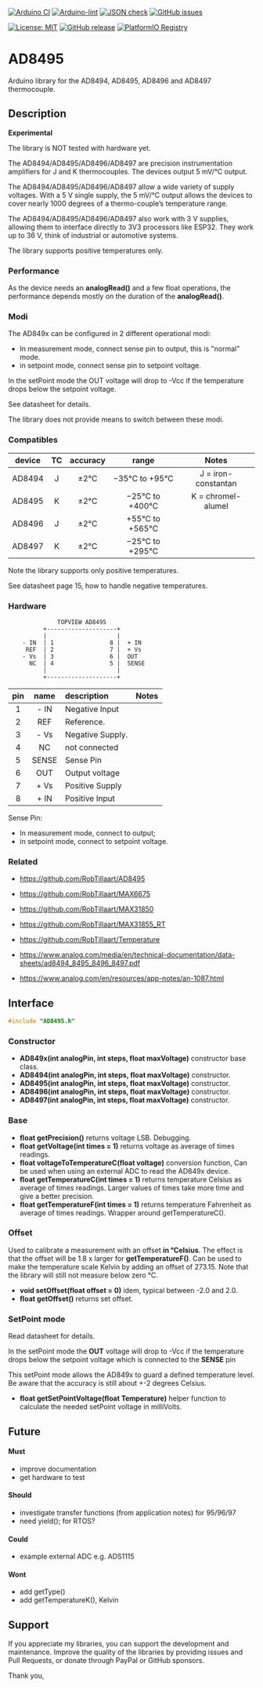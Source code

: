 
[![Arduino CI](https://github.com/RobTillaart/AD8495/workflows/Arduino%20CI/badge.svg)](https://github.com/marketplace/actions/arduino_ci)
[![Arduino-lint](https://github.com/RobTillaart/AD8495/actions/workflows/arduino-lint.yml/badge.svg)](https://github.com/RobTillaart/AD8495/actions/workflows/arduino-lint.yml)
[![JSON check](https://github.com/RobTillaart/AD8495/actions/workflows/jsoncheck.yml/badge.svg)](https://github.com/RobTillaart/AD8495/actions/workflows/jsoncheck.yml)
[![GitHub issues](https://img.shields.io/github/issues/RobTillaart/AD8495.svg)](https://github.com/RobTillaart/AD8495/issues)

[![License: MIT](https://img.shields.io/badge/license-MIT-green.svg)](https://github.com/RobTillaart/AD8495/blob/master/LICENSE)
[![GitHub release](https://img.shields.io/github/release/RobTillaart/AD8495.svg?maxAge=3600)](https://github.com/RobTillaart/AD8495/releases)
[![PlatformIO Registry](https://badges.registry.platformio.org/packages/robtillaart/library/AD8495.svg)](https://registry.platformio.org/libraries/robtillaart/AD8495)


# AD8495

Arduino library for the AD8494, AD8495, AD8496 and AD8497 thermocouple.


## Description

**Experimental**

The library is NOT tested with hardware yet.

The AD8494/AD8495/AD8496/AD8497 are precision instrumentation amplifiers 
for J and K thermocouples. The devices output 5 mV/°C output.

The AD8494/AD8495/AD8496/AD8497 allow a wide variety of supply voltages. 
With a 5 V single supply, the 5 mV/°C output allows the devices to cover 
nearly 1000 degrees of a thermo-couple’s temperature range. 

The AD8494/AD8495/AD8496/AD8497 also work with 3 V supplies,
allowing them to interface directly to 3V3 processors like ESP32.
They work up to 36 V, think of industrial or automotive systems.

The library supports positive temperatures only.


### Performance

As the device needs an **analogRead()** and a few float operations, the 
performance depends mostly on the duration of the **analogRead()**.


### Modi

The AD849x can be configured in 2 different operational modi:
- In measurement mode, connect sense pin to output, this is "normal" mode.
- in setpoint mode, connect sense pin to setpoint voltage.

In the setPoint mode the OUT voltage will drop to -Vcc if the temperature
drops below the setpoint voltage.

See datasheet for details.

The library does not provide means to switch between these modi.


### Compatibles


|  device  |  TC  |  accuracy  |  range            |  Notes  |
|:--------:|:----:|:----------:|:-----------------:|:-------:|
|  AD8494  |  J   |  ±2°C      |  −35°C to  +95°C  |  J = iron-constantan
|  AD8495  |  K   |  ±2°C      |  −25°C to +400°C  |  K = chromel-alumel
|  AD8496  |  J   |  ±2°C      |  +55°C to +565°C  |
|  AD8497  |  K   |  ±2°C      |  −25°C to +295°C  |

Note the library supports only positive temperatures.

See datasheet page 15, how to handle negative temperatures.


### Hardware


```
              TOPVIEW AD8495
          +--------------------+
          |                    |
    - IN  | 1                8 |  + IN
     REF  | 2                7 |  + Vs
    - Vs  | 3                6 |  OUT
      NC  | 4                5 |  SENSE
          |                    |
          +--------------------+
```

|  pin  |   name  |  description      |  Notes  |
|:-----:|:-------:|:------------------|:-------:|
|   1   |   - IN  |  Negative Input   |
|   2   |    REF  |  Reference.       |
|   3   |   - Vs  |  Negative Supply. |
|   4   |     NC  |  not connected    |
|   5   |  SENSE  |  Sense Pin        |
|   6   |    OUT  |  Output voltage   |
|   7   |   + Vs  |  Positive Supply  |
|   8   |   + IN  |  Positive Input   |


Sense Pin: 
- In measurement mode, connect to output; 
- in setpoint mode, connect to setpoint voltage.


### Related

- https://github.com/RobTillaart/AD8495
- https://github.com/RobTillaart/MAX6675
- https://github.com/RobTillaart/MAX31850
- https://github.com/RobTillaart/MAX31855_RT
- https://github.com/RobTillaart/Temperature

- https://www.analog.com/media/en/technical-documentation/data-sheets/ad8494_8495_8496_8497.pdf
- https://www.analog.com/en/resources/app-notes/an-1087.html


## Interface

```cpp
#include "AD8495.h"
```

### Constructor

- **AD849x(int analogPin, int steps, float maxVoltage)** constructor base class.
- **AD8494(int analogPin, int steps, float maxVoltage)** constructor.
- **AD8495(int analogPin, int steps, float maxVoltage)** constructor.
- **AD8496(int analogPin, int steps, float maxVoltage)** constructor.
- **AD8497(int analogPin, int steps, float maxVoltage)** constructor.


### Base

- **float getPrecision()** returns voltage LSB. Debugging.
- **float getVoltage(int times = 1)** returns voltage as average 
of times readings.
- **float voltageToTemperatureC(float voltage)** conversion function,
Can be used when using an external ADC to read the AD849x device.
- **float getTemperatureC(int times = 1)** returns temperature Celsius 
as average of times readings. 
Larger values of times take more time and give a better precision.
- **float getTemperatureF(int times = 1)** returns temperature Fahrenheit 
as average of times readings. Wrapper around getTemperatureC().


### Offset

Used to calibrate a measurement with an offset **in °Celsius**.
The effect is that the offset will be 1.8 x larger for **getTemperatureF()**.
Can be used to make the temperature scale Kelvin by adding an offset of 273.15.
Note that the library will still not measure below zero °C.

- **void setOffset(float offset = 0)** idem, typical between -2.0 and 2.0.
- **float getOffset()** returns set offset.


### SetPoint mode

Read datasheet for details.

In the setPoint mode the **OUT** voltage will drop to -Vcc if the temperature
drops below the setpoint voltage which is connected to the **SENSE** pin

This setPoint mode allows the AD849x to guard a defined temperature level. 
Be aware that the accuracy is still about +-2 degrees Celsius.

- **float getSetPointVoltage(float Temperature)** helper function to 
calculate the needed setPoint voltage in milliVolts.


## Future

#### Must

- improve documentation
- get hardware to test

#### Should

- investigate transfer functions (from application notes) for 95/96/97
- need yield(); for RTOS?

#### Could

- example external ADC e.g. ADS1115

#### Wont

- add getType()
- add getTemperatureK(), Kelvin

## Support

If you appreciate my libraries, you can support the development and maintenance.
Improve the quality of the libraries by providing issues and Pull Requests, or
donate through PayPal or GitHub sponsors.

Thank you,



